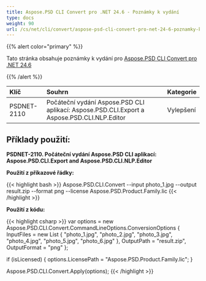 ```yaml
---
title: Aspose.PSD CLI Convert pro .NET 24.6 - Poznámky k vydání
type: docs
weight: 90
url: /cs/net/cli/convert/aspose-psd-cli-convert-pro-net-24-6-poznamky-k-vydani/
---
```


{{% alert color="primary" %}}

Tato stránka obsahuje poznámky k vydání pro [Aspose.PSD CLI Convert pro .NET 24.6](https://www.nuget.org/packages/Aspose.PSD.CLI.Convert/)

{{% /alert %}}

| **Klíč**    | **Souhrn**                                                                                  | **Kategorie** |
|:------------|:--------------------------------------------------------------------------------------------|:-------------|
| PSDNET-2110 | Počáteční vydání Aspose.PSD CLI aplikací: Aspose.PSD.CLI.Export a Aspose.PSD.CLI.NLP.Editor |  Vylepšení   |


## **Příklady použití:**

**PSDNET-2110. Počáteční vydání Aspose.PSD CLI aplikací: Aspose.PSD.CLI.Export and Aspose.PSD.CLI.NLP.Editor**

**Použití z příkazové řádky:**

{{< highlight bash >}}
Aspose.PSD.CLI.Convert --input photo_1.jpg --output result.zip --format png --license Aspose.PSD.Product.Family.lic
{{< /highlight >}}

**Použití z kódu:**

{{< highlight csharp >}}
var options = new Aspose.PSD.CLI.Convert.CommandLineOptions.ConversionOptions
{
    InputFiles = new List<string> { "photo_1.jpg", "photo_2.jpg", "photo_3.jpg", "photo_4.jpg", "photo_5.jpg", "photo_6.jpg" },
    OutputPath = "result.zip",
    OutputFormat = "png"
};


if (isLicensed)
{
    options.LicensePath = "Aspose.PSD.Product.Family.lic";
}

Aspose.PSD.CLI.Convert.Apply(options);
{{< /highlight >}}
